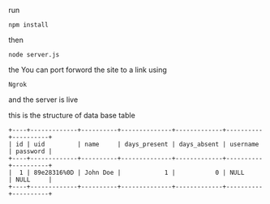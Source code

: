 run 
```
npm install
```

then 
``` 
node server.js
```
the You can port forword the site to a link using 
```
Ngrok
```

and the server is live 

this is the structure of data base table 
```
+----+-------------+----------+--------------+-------------+----------+----------+
| id | uid         | name     | days_present | days_absent | username | password |
+----+-------------+----------+--------------+-------------+----------+----------+
|  1 | 89e28316%0D | John Doe |            1 |           0 | NULL     | NULL     |
+----+-------------+----------+--------------+-------------+----------+----------+
```
